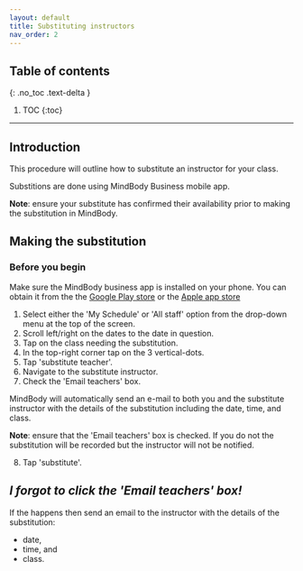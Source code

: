 ```yaml
---
layout: default
title: Substituting instructors 
nav_order: 2
---
```

## Table of contents
{: .no_toc .text-delta }

1. TOC
{:toc}

---
## Introduction
This procedure will outline how to substitute an instructor for your class.

Substitions are done using MindBody Business mobile app.

**Note**: ensure your substitute has confirmed their availability prior to making the substitution in MindBody.

## Making the substitution

### Before you begin
Make sure the MindBody business app is installed on your phone.
You can obtain it from the the [Google Play store](https://play.google.com/store/apps/details?id=com.mindbodyonline.express&hl=en) or the [Apple app store](https://apps.apple.com/us/app/mindbody-business/id599125654)

1. Select either the 'My Schedule' or 'All staff'  option from the drop-down menu at the top of the screen.
2. Scroll left/right on the dates to the date in question.
3. Tap on the class needing the substitution.
4. In the top-right corner tap on the 3 vertical-dots.
5. Tap 'substitute teacher'.
6. Navigate to the substitute instructor.
7. Check the 'Email teachers' box.

MindBody will automatically send an e-mail to both you and the substitute instructor with the details of the substitution
including the date, time, and class.

**Note**: ensure that the 'Email teachers' box is checked. If you do not the substitution will be recorded but the instructor will not be notified.
 
8. Tap 'substitute'.

## _I forgot to click the 'Email teachers' box!_

If the happens then send an email to the instructor with the details of the substitution:
- date,
- time, and
- class.


